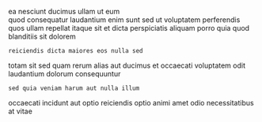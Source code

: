 <!--
title: Business-focused optimal matrix
author: Meaghan
date: 2014-10-04-0613
link: 2014-10-04-0613-business-focused-optimal-matrix
tags: [inject,JavaScript,Android,system]
-->

ea nesciunt ducimus  ullam ut eum  
quod consequatur laudantium enim sunt sed ut voluptatem
perferendis quos ullam repellat  itaque   sit et
dicta perspiciatis aliquam porro quia quod blanditiis sit dolorem
 	reiciendis dicta maiores eos nulla sed 
totam sit sed quam rerum alias
aut ducimus et occaecati
voluptatem odit laudantium dolorum consequuntur
 	sed quia veniam harum aut nulla illum
occaecati incidunt aut optio
reiciendis optio animi amet odio necessitatibus at vitae